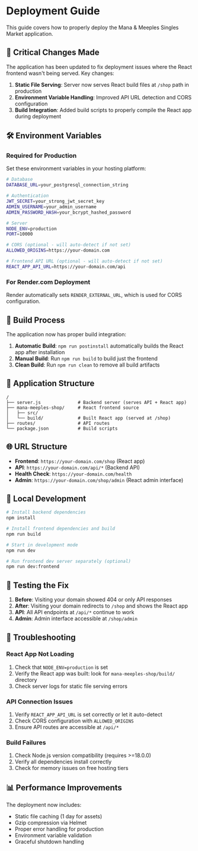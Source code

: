 # Deployment Guide

This guide covers how to properly deploy the Mana & Meeples Singles Market application.

## 🚨 Critical Changes Made

The application has been updated to fix deployment issues where the React frontend wasn't being served. Key changes:

1. **Static File Serving**: Server now serves React build files at `/shop` path in production
2. **Environment Variable Handling**: Improved API URL detection and CORS configuration
3. **Build Integration**: Added build scripts to properly compile the React app during deployment

## 🛠 Environment Variables

### Required for Production

Set these environment variables in your hosting platform:

```bash
# Database
DATABASE_URL=your_postgresql_connection_string

# Authentication
JWT_SECRET=your_strong_jwt_secret_key
ADMIN_USERNAME=your_admin_username
ADMIN_PASSWORD_HASH=your_bcrypt_hashed_password

# Server
NODE_ENV=production
PORT=10000

# CORS (optional - will auto-detect if not set)
ALLOWED_ORIGINS=https://your-domain.com

# Frontend API URL (optional - will auto-detect if not set)
REACT_APP_API_URL=https://your-domain.com/api
```

### For Render.com Deployment

Render automatically sets `RENDER_EXTERNAL_URL`, which is used for CORS configuration.

## 🚀 Build Process

The application now has proper build integration:

1. **Automatic Build**: `npm run postinstall` automatically builds the React app after installation
2. **Manual Build**: Run `npm run build` to build just the frontend
3. **Clean Build**: Run `npm run clean` to remove all build artifacts

## 📁 Application Structure

```
/
├── server.js              # Backend server (serves API + React app)
├── mana-meeples-shop/     # React frontend source
│   ├── src/
│   └── build/             # Built React app (served at /shop)
├── routes/                # API routes
└── package.json           # Build scripts
```

## 🌐 URL Structure

- **Frontend**: `https://your-domain.com/shop` (React app)
- **API**: `https://your-domain.com/api/*` (Backend API)
- **Health Check**: `https://your-domain.com/health`
- **Admin**: `https://your-domain.com/shop/admin` (React admin interface)

## 🔧 Local Development

```bash
# Install backend dependencies
npm install

# Install frontend dependencies and build
npm run build

# Start in development mode
npm run dev

# Run frontend dev server separately (optional)
npm run dev:frontend
```

## 🚦 Testing the Fix

1. **Before**: Visiting your domain showed 404 or only API responses
2. **After**: Visiting your domain redirects to `/shop` and shows the React app
3. **API**: All API endpoints at `/api/*` continue to work
4. **Admin**: Admin interface accessible at `/shop/admin`

## 🐛 Troubleshooting

### React App Not Loading

1. Check that `NODE_ENV=production` is set
2. Verify the React app was built: look for `mana-meeples-shop/build/` directory
3. Check server logs for static file serving errors

### API Connection Issues

1. Verify `REACT_APP_API_URL` is set correctly or let it auto-detect
2. Check CORS configuration with `ALLOWED_ORIGINS`
3. Ensure API routes are accessible at `/api/*`

### Build Failures

1. Check Node.js version compatibility (requires >=18.0.0)
2. Verify all dependencies install correctly
3. Check for memory issues on free hosting tiers

## 📊 Performance Improvements

The deployment now includes:

- Static file caching (1 day for assets)
- Gzip compression via Helmet
- Proper error handling for production
- Environment variable validation
- Graceful shutdown handling